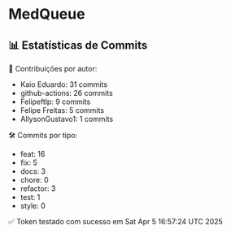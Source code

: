 # MedQueue
<!-- COMMIT_STATS_START -->
## 📊 Estatísticas de Commits

👤 Contribuições por autor:
- Kaio Eduardo: 31 commits
- github-actions: 26 commits
- Felipeftlp: 9 commits
- Felipe Freitas: 5 commits
- AllysonGustavo1: 1 commits

🛠️ Commits por tipo:
- feat: 16
- fix: 5
- docs: 3
- chore: 0
- refactor: 3
- test: 1
- style: 0
<!-- COMMIT_STATS_END -->
✅ Token testado com sucesso em Sat Apr  5 16:57:24 UTC 2025
